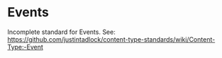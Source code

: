 # Events

Incomplete standard for Events. See: https://github.com/justintadlock/content-type-standards/wiki/Content-Type:-Event